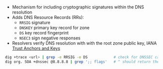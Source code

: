 * Mechanism for including cryptographic signatures within the DNS resolution 
* Adds DNS Resource Records (RRs): 
  - `RRSIG` signature
  - `DNSKEY` primary key record for zone
  - `DS` key record fingerprint
  - `NSEC3`  sign negative responses
* Resolvers verify DNS resolution with with the root zone public key, IANA [Trust Anchors and Keys](https://www.iana.org/dnssec/files)

```bash
dig +trace <url> | grep -e RRSIG -e DS            # check for DNSSEC capability
dig org. SOA +dnssec @8.8.8.8 | grep ';; flags'   # ^ should return the "ad" flag
```

